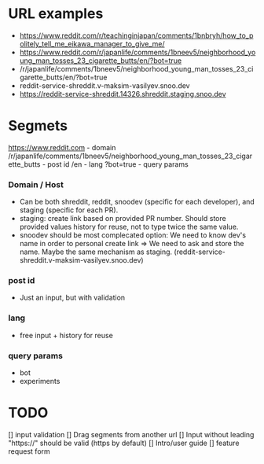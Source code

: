 # URL examples

- https://www.reddit.com/r/teachinginjapan/comments/1bnbryh/how_to_politely_tell_me_eikawa_manager_to_give_me/
- https://www.reddit.com/r/japanlife/comments/1bneev5/neighborhood_young_man_tosses_23_cigarette_butts/en/?bot=true
- /r/japanlife/comments/1bneev5/neighborhood_young_man_tosses_23_cigarette_butts/en/?bot=true
- reddit-service-shreddit.v-maksim-vasilyev.snoo.dev
- https://reddit-service-shreddit.14326.shreddit.staging.snoo.dev

# Segmets

https://www.reddit.com - domain
/r/japanlife/comments/1bneev5/neighborhood_young_man_tosses_23_cigarette_butts - post id
/en - lang
?bot=true - query params

### Domain / Host

- Can be both shreddit, reddit, snoodev (specific for each developer), and staging (specific for each PR).
- staging: create link based on provided PR number. Should store provided values history for reuse, not to type twice the same value.
- snoodev should be most complecated option: We need to know dev's name in order to personal create link => We need to ask and store the name. Maybe the same mechanism as staging. (reddit-service-shreddit.v-maksim-vasilyev.snoo.dev)

### post id

- Just an input, but with validation

### lang

- free input + history for reuse

### query params

- bot
- experiments

# TODO

[] input validation
[] Drag segments from another url
[] Input without leading "https://" should be valid (https by default)
[] Intro/user guide
[] feature request form
